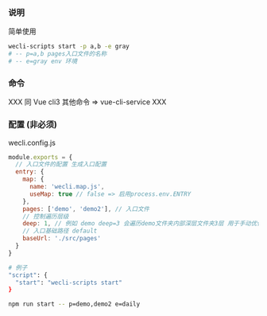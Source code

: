 ### 说明
简单使用
```sh
wecli-scripts start -p a,b -e gray
# -- p=a,b pages入口文件的名称
# -- e=gray env 环境
```

### 命令
XXX 同 Vue cli3 其他命令 => vue-cli-service XXX

### 配置 (非必须)
wecli.config.js

```js
module.exports = {
  // 入口文件的配置 生成入口配置
  entry: {
    map: {
      name: 'wecli.map.js',
      useMap: true // false => 启用process.env.ENTRY
    },
    pages: ['demo', 'demo2'], // 入口文件
    // 控制遍历层级
    deep: 1, // 例如 demo deep=3 会遍历demo文件夹内部深层文件夹3层 用于手动优化
    // 入口基础路径 default 
    baseUrl: './src/pages'
  }
}
```


```sh
# 例子
"script": {
  "start": "wecli-scripts start"
}

npm run start -- p=demo,demo2 e=daily

```